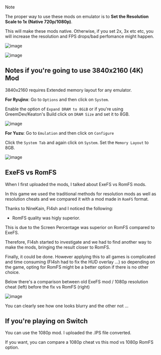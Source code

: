 > [!NOTE]

The proper way to use these mods on emulator is to **Set the Resolution Scale to 1x (Native 720p/1080p)**.

This will make these mods native. Otherwise, if you set 2x, 3x etc etc, you will increase the resolution and FPS drops/bad perfomance might happen.

![image](https://i.gyazo.com/9bc4441face99be41cde9b3fdb4423f5.png)

![image](https://i.gyazo.com/068939ee1b1b4e6cbafae8205a962539.png)

## Notes if you're going to use 3840x2160 (4K) Mod

3840x2160 requires Extended memory layout for any emulator.

**For Ryujinx**: Go to `Options` and then click on `System`.

Enable the option of `Expand DRAM to 8GiB` or if you're using GreemDev/Keaton's Build click on `DRAM Size` and set it to 8GB.

![image](https://i.gyazo.com/91aa18b6f0c20ec163861c01ff037fd1.png)

**For Yuzu**: Go to `Emulation` and then click on `Configure`

Click the `System Tab` and again click on `System`. Set the `Memory Layout` to 8GB.

![image](https://i.gyazo.com/afee192dd95a19c18fccfb33d5027caf.png)

## ExeFS vs RomFS

When I first uploaded the mods, I talked about ExeFS vs RomFS mods.

In this game we used the traditional methods for resolution mods as well as resolution cheats and we compared it with a mod made in `RomFS` format.

Thanks to NineKain, Fl4sh and I noticed the following:

- RomFS quality was higly superior. 

This is due to the Screen Percentage was superior on RomFS compared to ExeFS.

Therefore, Fl4sh started to investigate and we had to find another way to make the mods, bringing the result closer to RomFS.

Finally, it could be done. However applying this to all games is complicated and time consuming (Fl4sh had to fix the HUD overlay ...) so depending on the game, opting for RomFS might be a better option if there is no other choice.

Below there's a comparison between old ExeFS mod / 1080p resolution cheat (left) before the fix vs RomFS (right)

![image](https://i.imgur.com/nuOgNIP.jpeg)

You can clearly see how one looks blurry and the other not ...

## If you're playing on Switch

You can use the 1080p mod. I uploaded the .IPS file converted.

If you want, you can compare a 1080p cheat vs this mod vs 1080p RomFS option.